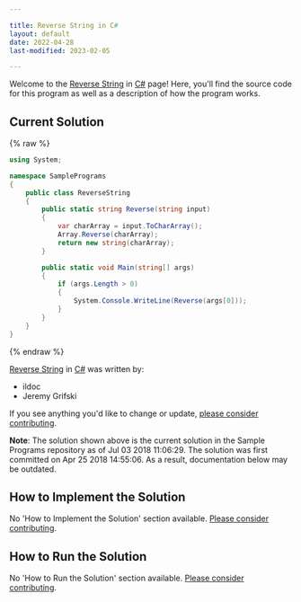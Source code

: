 ```yaml
---

title: Reverse String in C#
layout: default
date: 2022-04-28
last-modified: 2023-02-05

---
```


Welcome to the [Reverse String](https://sampleprograms.io/projects/reverse-string) in [C#](https://sampleprograms.io/languages/c-sharp) page! Here, you'll find the source code for this program as well as a description of how the program works.

## Current Solution

{% raw %}

```c#
using System;

namespace SamplePrograms
{
    public class ReverseString
    {
        public static string Reverse(string input)
        {
            var charArray = input.ToCharArray();
            Array.Reverse(charArray);
            return new string(charArray);
        }

        public static void Main(string[] args)
        {
            if (args.Length > 0)
            {
                System.Console.WriteLine(Reverse(args[0]));
            }
        }
    }
}
```

{% endraw %}

[Reverse String](https://sampleprograms.io/projects/reverse-string) in [C#](https://sampleprograms.io/languages/c-sharp) was written by:

- ildoc
- Jeremy Grifski

If you see anything you'd like to change or update, [please consider contributing](https://github.com/TheRenegadeCoder/sample-programs).

**Note**: The solution shown above is the current solution in the Sample Programs repository as of Jul 03 2018 11:06:29. The solution was first committed on Apr 25 2018 14:55:06. As a result, documentation below may be outdated.

## How to Implement the Solution

No 'How to Implement the Solution' section available. [Please consider contributing](https://github.com/TheRenegadeCoder/sample-programs-website).

## How to Run the Solution

No 'How to Run the Solution' section available. [Please consider contributing](https://github.com/TheRenegadeCoder/sample-programs-website).